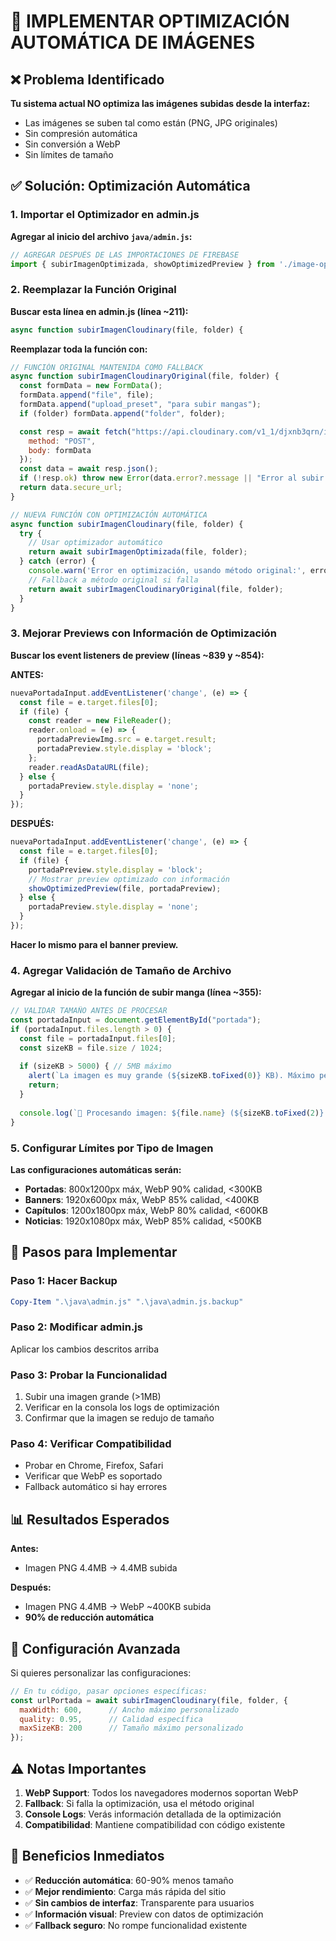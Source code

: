 # 🚀 IMPLEMENTAR OPTIMIZACIÓN AUTOMÁTICA DE IMÁGENES

## ❌ Problema Identificado

**Tu sistema actual NO optimiza las imágenes subidas desde la interfaz:**
- Las imágenes se suben tal como están (PNG, JPG originales)
- Sin compresión automática
- Sin conversión a WebP
- Sin límites de tamaño

## ✅ Solución: Optimización Automática

### 1. **Importar el Optimizador en admin.js**

**Agregar al inicio del archivo `java/admin.js`:**

```javascript
// AGREGAR DESPUÉS DE LAS IMPORTACIONES DE FIREBASE
import { subirImagenOptimizada, showOptimizedPreview } from './image-optimizer.js';
```

### 2. **Reemplazar la Función Original**

**Buscar esta línea en admin.js (línea ~211):**
```javascript
async function subirImagenCloudinary(file, folder) {
```

**Reemplazar toda la función con:**
```javascript
// FUNCIÓN ORIGINAL MANTENIDA COMO FALLBACK
async function subirImagenCloudinaryOriginal(file, folder) {
  const formData = new FormData();
  formData.append("file", file);
  formData.append("upload_preset", "para subir mangas");
  if (folder) formData.append("folder", folder);

  const resp = await fetch("https://api.cloudinary.com/v1_1/djxnb3qrn/image/upload", {
    method: "POST",
    body: formData
  });
  const data = await resp.json();
  if (!resp.ok) throw new Error(data.error?.message || "Error al subir imagen");
  return data.secure_url;
}

// NUEVA FUNCIÓN CON OPTIMIZACIÓN AUTOMÁTICA
async function subirImagenCloudinary(file, folder) {
  try {
    // Usar optimizador automático
    return await subirImagenOptimizada(file, folder);
  } catch (error) {
    console.warn('Error en optimización, usando método original:', error);
    // Fallback a método original si falla
    return await subirImagenCloudinaryOriginal(file, folder);
  }
}
```

### 3. **Mejorar Previews con Información de Optimización**

**Buscar los event listeners de preview (líneas ~839 y ~854):**

**ANTES:**
```javascript
nuevaPortadaInput.addEventListener('change', (e) => {
  const file = e.target.files[0];
  if (file) {
    const reader = new FileReader();
    reader.onload = (e) => {
      portadaPreviewImg.src = e.target.result;
      portadaPreview.style.display = 'block';
    };
    reader.readAsDataURL(file);
  } else {
    portadaPreview.style.display = 'none';
  }
});
```

**DESPUÉS:**
```javascript
nuevaPortadaInput.addEventListener('change', (e) => {
  const file = e.target.files[0];
  if (file) {
    portadaPreview.style.display = 'block';
    // Mostrar preview optimizado con información
    showOptimizedPreview(file, portadaPreview);
  } else {
    portadaPreview.style.display = 'none';
  }
});
```

**Hacer lo mismo para el banner preview.**

### 4. **Agregar Validación de Tamaño de Archivo**

**Agregar al inicio de la función de subir manga (línea ~355):**

```javascript
// VALIDAR TAMAÑO ANTES DE PROCESAR
const portadaInput = document.getElementById("portada");
if (portadaInput.files.length > 0) {
  const file = portadaInput.files[0];
  const sizeKB = file.size / 1024;
  
  if (sizeKB > 5000) { // 5MB máximo
    alert(`La imagen es muy grande (${sizeKB.toFixed(0)} KB). Máximo permitido: 5MB`);
    return;
  }
  
  console.log(`📁 Procesando imagen: ${file.name} (${sizeKB.toFixed(2)} KB)`);
}
```

### 5. **Configurar Límites por Tipo de Imagen**

**Las configuraciones automáticas serán:**

- **Portadas**: 800x1200px máx, WebP 90% calidad, <300KB
- **Banners**: 1920x600px máx, WebP 85% calidad, <400KB  
- **Capítulos**: 1200x1800px máx, WebP 80% calidad, <600KB
- **Noticias**: 1920x1080px máx, WebP 85% calidad, <500KB

## 🎯 Pasos para Implementar

### Paso 1: Hacer Backup
```powershell
Copy-Item ".\java\admin.js" ".\java\admin.js.backup"
```

### Paso 2: Modificar admin.js
Aplicar los cambios descritos arriba

### Paso 3: Probar la Funcionalidad
1. Subir una imagen grande (>1MB)
2. Verificar en la consola los logs de optimización
3. Confirmar que la imagen se redujo de tamaño

### Paso 4: Verificar Compatibilidad
- Probar en Chrome, Firefox, Safari
- Verificar que WebP es soportado
- Fallback automático si hay errores

## 📊 Resultados Esperados

**Antes:**
- Imagen PNG 4.4MB → 4.4MB subida

**Después:**
- Imagen PNG 4.4MB → WebP ~400KB subida
- **90% de reducción automática**

## 🔧 Configuración Avanzada

Si quieres personalizar las configuraciones:

```javascript
// En tu código, pasar opciones específicas:
const urlPortada = await subirImagenCloudinary(file, folder, {
  maxWidth: 600,      // Ancho máximo personalizado
  quality: 0.95,      // Calidad específica
  maxSizeKB: 200      // Tamaño máximo personalizado
});
```

## ⚠️ Notas Importantes

1. **WebP Support**: Todos los navegadores modernos soportan WebP
2. **Fallback**: Si falla la optimización, usa el método original
3. **Console Logs**: Verás información detallada de la optimización
4. **Compatibilidad**: Mantiene compatibilidad con código existente

## 🎯 Beneficios Inmediatos

- ✅ **Reducción automática**: 60-90% menos tamaño
- ✅ **Mejor rendimiento**: Carga más rápida del sitio
- ✅ **Sin cambios de interfaz**: Transparente para usuarios
- ✅ **Información visual**: Preview con datos de optimización
- ✅ **Fallback seguro**: No rompe funcionalidad existente
